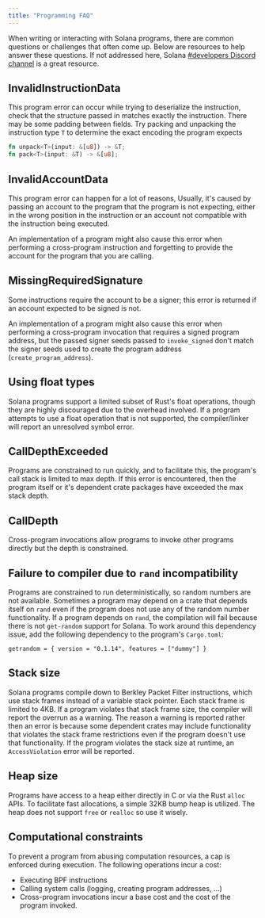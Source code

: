 ```yaml
---
title: "Programming FAQ"
---
```


When writing or interacting with Solana programs, there are common questions or challenges that often come up.  Below are resources to help answer these questions.  If not addressed here, Solana [#developers Discord channel](https://discord.gg/RxeGBH) is a great resource.


## InvalidInstructionData

This program error can occur while trying to deserialize the instruction, check
that the structure passed in matches exactly the instruction.  There may be some
padding between fields.  Try packing and unpacking the instruction type `T` to
determine the exact encoding the program expects

```rust
fn unpack<T>(input: &[u8]) -> &T;
fn pack<T>(input: &T) -> &[u8];
```

## InvalidAccountData

This program error can happen for a lot of reasons, Usually, it's caused by
passing an account to the program that the program is not expecting, either in
the wrong position in the instruction or an account not compatible with the
instruction being executed.

An implementation of a program might also cause this error when performing a
cross-program instruction and forgetting to provide the account for the program
that you are calling.

## MissingRequiredSignature

Some instructions require the account to be a signer; this error is returned if an account expected to be signed is not.

An implementation of a program might also cause this error when performing a cross-program invocation that requires a signed program address, but the passed signer seeds passed to `invoke_signed` don't match the signer seeds used to create the program address (`create_program_address`).

## Using float types

Solana programs support a limited subset of Rust's float operations, though they are highly discouraged due to the overhead involved.  If a program attempts to use a float operation that is not supported, the compiler/linker will report an unresolved symbol error.

## CallDepthExceeded

Programs are constrained to run quickly, and to facilitate this, the program's call stack is limited to max depth.  If this error is encountered, then the program itself or it's dependent crate packages have exceeded the max stack depth.

## CallDepth

Cross-program invocations allow programs to invoke other programs directly but the depth is constrained.

## Failure to compiler due to `rand` incompatibility

Programs are constrained to run deterministically, so random numbers are not available.  Sometimes a program may depend on a crate that depends itself on `rand` even if the program does not use any of the random number functionality.  If a program depends on `rand`, the compilation will fail because there is not `get-random` support for Solana.  To work around this dependency issue, add the following dependency to the program's `Cargo.toml`:

```
getrandom = { version = "0.1.14", features = ["dummy"] }
```

## Stack size

Solana programs compile down to Berkley Packet Filter instructions, which use stack frames instead of a variable stack pointer.  Each stack frame is limited to 4KB.  If a program violates that stack frame size, the compiler will report the overrun as a warning.  The reason a warning is reported rather then an error is because some dependent crates may include functionality that violates the stack frame restrictions even if the program doesn't use that functionality.  If the program violates the stack size at runtime, an `AccessViolation` error will be reported.

## Heap size

Programs have access to a heap either directly in C or via the Rust `alloc` APIs.  To facilitate fast allocations, a simple 32KB bump heap is utilized.  The heap does not support `free` or `realloc` so use it wisely.

## Computational constraints

To prevent a program from abusing computation resources, a cap is enforced during execution.  The following operations incur a cost:
- Executing BPF instructions
- Calling system calls (logging, creating program addresses, ...)
- Cross-program invocations incur a base cost and the cost of the program invoked.